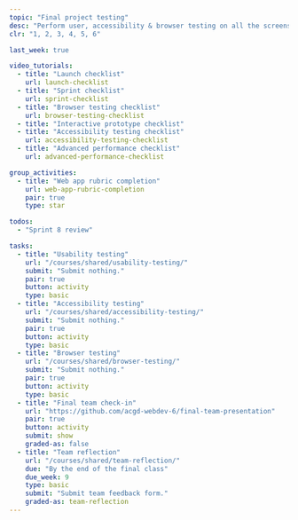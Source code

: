 ```yaml
---
topic: "Final project testing"
desc: "Perform user, accessibility & browser testing on all the screens of another team’s application design."
clr: "1, 2, 3, 4, 5, 6"

last_week: true

video_tutorials:
  - title: "Launch checklist"
    url: launch-checklist
  - title: "Sprint checklist"
    url: sprint-checklist
  - title: "Browser testing checklist"
    url: browser-testing-checklist
  - title: "Interactive prototype checklist"
  - title: "Accessibility testing checklist"
    url: accessibility-testing-checklist
  - title: "Advanced performance checklist"
    url: advanced-performance-checklist

group_activities:
  - title: "Web app rubric completion"
    url: web-app-rubric-completion
    pair: true
    type: star

todos:
  - "Sprint 8 review"

tasks:
  - title: "Usability testing"
    url: "/courses/shared/usability-testing/"
    submit: "Submit nothing."
    pair: true
    button: activity
    type: basic
  - title: "Accessibility testing"
    url: "/courses/shared/accessibility-testing/"
    submit: "Submit nothing."
    pair: true
    button: activity
    type: basic
  - title: "Browser testing"
    url: "/courses/shared/browser-testing/"
    submit: "Submit nothing."
    pair: true
    button: activity
    type: basic
  - title: "Final team check-in"
    url: "https://github.com/acgd-webdev-6/final-team-presentation"
    pair: true
    button: activity
    submit: show
    graded-as: false
  - title: "Team reflection"
    url: "/courses/shared/team-reflection/"
    due: "By the end of the final class"
    due_week: 9
    type: basic
    submit: "Submit team feedback form."
    graded-as: team-reflection
---
```

